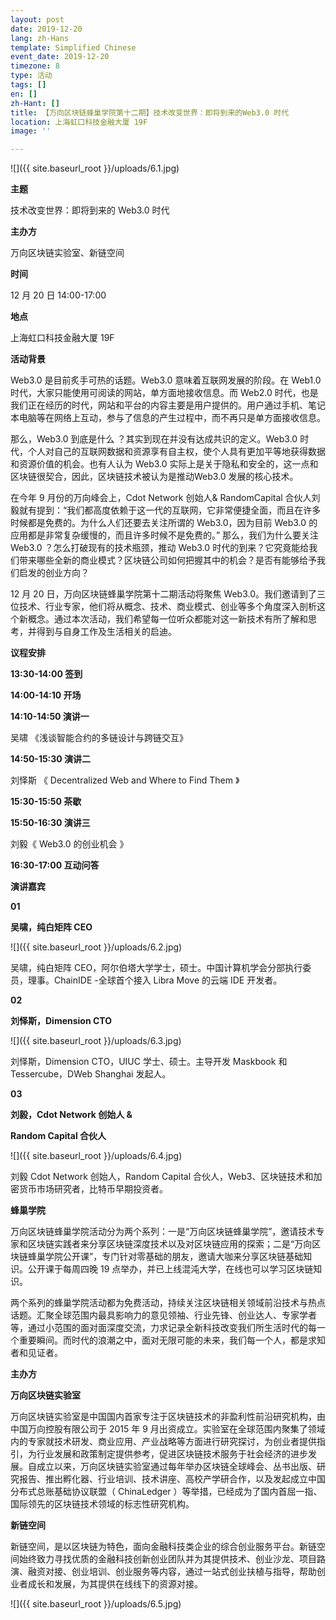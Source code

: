 ```yaml
---
layout: post
date: 2019-12-20
lang: zh-Hans
template: Simplified Chinese
event_date: 2019-12-20
timezone: 8
type: 活动
tags: []
en: []
zh-Hant: []
title: 【万向区块链蜂巢学院第十二期】技术改变世界：即将到来的Web3.0 时代
location: 上海虹口科技金融大厦 19F
image: ''

---
```

![]({{ site.baseurl_root }}/uploads/6.1.jpg)

**主题**

技术改变世界：即将到来的 Web3.0 时代

**主办方**

万向区块链实验室、新链空间

**时间**

12 月 20 日 14:00-17:00

**地点**

上海虹口科技金融大厦 19F

**活动背景**

Web3.0 是目前炙手可热的话题。Web3.0 意味着互联网发展的阶段。在 Web1.0 时代，大家只能使用可阅读的网站，单方面地接收信息。而 Web2.0 时代，也是我们正在经历的时代，网站和平台的内容主要是用户提供的。用户通过手机、笔记本电脑等在网络上互动，参与了信息的产生过程中，而不再只是单方面接收信息。

那么，Web3.0 到底是什么 ？其实到现在并没有达成共识的定义。Web3.0 时代，个人对自己的互联网数据和资源享有自主权，使个人具有更加平等地获得数据和资源价值的机会。也有人认为 Web3.0 实际上是关于隐私和安全的，这一点和区块链很契合，因此，区块链技术被认为是推动Web3.0 发展的核心技术。

在今年 9 月份的万向峰会上，Cdot Network 创始人& RandomCapital 合伙人刘毅就有提到：“我们都高度依赖于这一代的互联网，它非常便捷全面，而且在许多时候都是免费的。为什么人们还要去关注所谓的 Web3.0，因为目前 Web3.0 的应用都是非常复杂缓慢的，而且许多时候不是免费的。” 那么，我们为什么要关注 Web3.0 ？怎么打破现有的技术瓶颈，推动 Web3.0 时代的到来？它究竟能给我们带来哪些全新的商业模式？区块链公司如何把握其中的机会？是否有能够给予我们启发的创业方向？

12 月 20 日，万向区块链蜂巢学院第十二期活动将聚焦 Web3.0。我们邀请到了三位技术、行业专家，他们将从概念、技术、商业模式、创业等多个角度深入剖析这个新概念。通过本次活动，我们希望每一位听众都能对这一新技术有所了解和思考，并得到与自身工作及生活相关的启迪。

**议程安排**

**13:30-14:00 签到**

**14:00-14:10 开场**

**14:10-14:50 演讲一**

吴啸 《浅谈智能合约的多链设计与跨链交互》

**14:50-15:30 演讲二**

刘怿斯 《 Decentralized Web and Where to Find Them 》

**15:30-15:50 茶歇**

**15:50-16:30 演讲三**

刘毅《 Web3.0 的创业机会 》

**16:30-17:00 互动问答**

**演讲嘉宾**

**01**

**吴啸，纯白矩阵 CEO**

![]({{ site.baseurl_root }}/uploads/6.2.jpg)

吴啸，纯白矩阵 CEO，阿尔伯塔大学学士，硕士。中国计算机学会分部执行委员，理事。ChainIDE -全球首个接入 Libra Move 的云端 IDE 开发者。

**02**

**刘怿斯，Dimension CTO**

![]({{ site.baseurl_root }}/uploads/6.3.jpg)

刘怿斯，Dimension CTO，UIUC 学士、硕士。主导开发 Maskbook 和 Tessercube，DWeb Shanghai 发起人。

**03**

**刘毅，Cdot Network 创始人 &**

**Random Capital 合伙人**

![]({{ site.baseurl_root }}/uploads/6.4.jpg)

刘毅 Cdot Network 创始人，Random Capital 合伙人，Web3、区块链技术和加密货币市场研究者，比特币早期投资者。

**蜂巢学院**

万向区块链蜂巢学院活动分为两个系列：一是“万向区块链蜂巢学院”，邀请技术专家和区块链实践者来分享区块链深度技术以及对区块链应用的探索；二是“万向区块链蜂巢学院公开课”，专门针对零基础的朋友，邀请大咖来分享区块链基础知识。公开课于每周四晚 19 点举办，并已上线混沌大学，在线也可以学习区块链知识。

两个系列的蜂巢学院活动都为免费活动，持续关注区块链相关领域前沿技术与热点话题。汇聚全球范围内最具影响力的意见领袖、行业先锋、创业达人、专家学者等，通过小范围的面对面深度交流，力求记录全新科技改变我们所生活时代的每一个重要瞬间。而时代的浪潮之中，面对无限可能的未来，我们每一个人，都是求知者和见证者。

**主办方**

**万向区块链实验室**

万向区块链实验室是中国国内首家专注于区块链技术的非盈利性前沿研究机构，由中国万向控股有限公司于 2015 年 9 月出资成立。实验室在全球范围内聚集了领域内的专家就技术研发、商业应用、产业战略等方面进行研究探讨，为创业者提供指引，为行业发展和政策制定提供参考，促进区块链技术服务于社会经济的进步发展。自成立以来，万向区块链实验室通过每年举办区块链全球峰会、丛书出版、研究报告、推出孵化器、行业培训、技术讲座、高校产学研合作，以及发起成立中国分布式总账基础协议联盟（ ChinaLedger ）等举措，已经成为了国内首屈一指、国际领先的区块链技术领域的标志性研究机构。

**新链空间**

新链空间，是以区块链为特色，面向金融科技类企业的综合创业服务平台。新链空间始终致力寻找优质的金融科技创新创业团队并为其提供技术、创业沙龙、项目路演、融资对接、创业培训、创业服务等内容，通过一站式创业扶植与指导，帮助创业者成长和发展，为其提供在线线下的资源对接。

![]({{ site.baseurl_root }}/uploads/6.5.jpg)